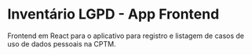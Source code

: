 # Inventário LGPD - App Frontend

Frontend em React para o aplicativo para registro e listagem de casos de uso de dados pessoais na CPTM.
